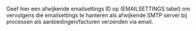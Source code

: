 Geef hier een afwijkende emailsettings ID op (EMAILSETTINGS tabel) om vervolgens die emailsettings te hanteren als afwijkende SMTP server bij processen als aanbiedingen/facturen verzenden via email.
